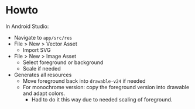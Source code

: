 # Howto

In Android Studio:
* Navigate to `app/src/res`
* File > New > Vector Asset
  * Import SVG
* File > New > Image Asset
  * Select foreground or background
  * Scale if needed
* Generates all resources
  * Move foreground back into `drawable-v24` if needed 
  * For monochrome version: copy the foreground version into drawable and adapt colors. 
    * Had to do it this way due to needed scaling of foreground. 